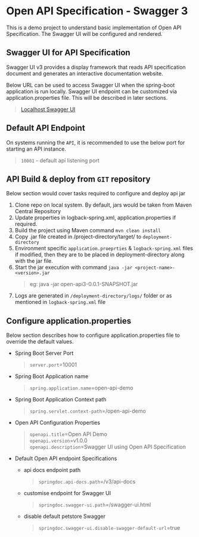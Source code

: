 # Open API Specification - Swagger 3
This is a demo project to understand basic implementation of Open API Specification. The Swagger UI will be configured and rendered. 

## Swagger UI for API Specification
Swagger UI v3 provides a display framework that reads API specification document and generates an interactive documentation website. 

Below URL can be used to access Swagger UI when the spring-boot application is run locally. Swagger UI endpoint can be customized via application.properties file. This will be described in later sections. 

> [Localhost Swagger UI](http://localhost:10001/open-api-demo/swagger-ui.html)

## Default API Endpoint 
On systems running the `API`, it is recommended to use the below port for starting an API instance. 
> `10001` - default api listening port 

## API Build & deploy from `GIT` repository
Below section would cover tasks required to configure and deploy api jar

1. Clone repo on local system. By default, jars would be taken from Maven Central Repository
2. Update properties in logback-spring.xml, application.properties if required. 
3. Build the project using Maven command `mvn clean install`
4. Copy .jar file created in /project-directory/target/ to `deployment-directory`
5. Environment specific `application.proeprties` & `logback-spring.xml` files if modified, then they are to be placed in deployment-directory along with the jar file.
6. Start the jar execution with command `java -jar <project-name>-<version>.jar`   
    >    eg:  java -jar open-api3-0.0.1-SNAPSHOT.jar
7. Logs are generated in `/deployment-directory/logs/` folder or as mentioned in `logback-spring.xml` file

## Configure application.properties
Below section describes how to configure application.properties file to override the default values.  

- Spring Boot Server Port
    > `server.port`=10001

- Spring Boot Application name
    > `spring.application.name`=open-api-demo

- Spring Boot Application Context path
    > `spring.servlet.context-path`=/open-api-demo

- Open API Configuration Properties
    > `openapi.title`=Open API Demo  
     `openapi.version`=v1.0.0  
     `openapi.description`=Swagger UI using Open API Specification 

- Default Open API endpoint Specifications
    - api docs endpoint path
        > `springdoc.api-docs.path`=/v3/api-docs
    - customise endpoint for Swagger UI
        > `springdoc.swagger-ui.path`=/swagger-ui.html
    - disable default petstore Swagger
        > `springdoc.swagger-ui.disable-swagger-default-url`=true




